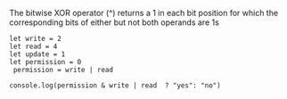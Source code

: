 The bitwise XOR operator (^) returns a 1 in each bit position for which the corresponding bits of either but not both operands are 1s


```
let write = 2
let read = 4
let update = 1
let permission = 0
 permission = write | read 

console.log(permission & write | read  ? "yes": "no")

```

